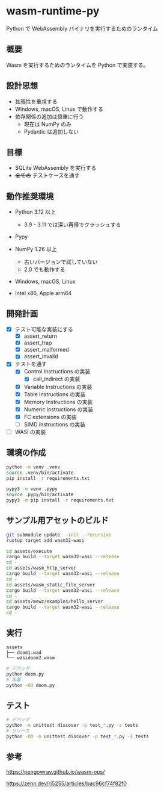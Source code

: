 # wasm-runtime-py

Python で WebAssembly バイナリを実行するためのランタイム

## 概要

Wasm を実行するためのランタイムを Python で実装する。

## 設計思想

- 拡張性を重視する
- Windows, macOS, Linux で動作する
- 依存関係の追加は慎重に行う
  - 現在は NumPy のみ
  - Pydantic は追加しない

## 目標

- SQLite WebAssembly を実行する
- ~~全ての~~ テストケースを通す

## 動作推奨環境

- Python 3.12 以上
  - 3.9 - 3.11 では深い再帰でクラッシュする
- Pypy

- NumPy 1.26 以上
  - 古いバージョンで試していない
  - 2.0 でも動作する

- Windows, macOS, Linux
- Intel x86, Apple arm64

## 開発計画

- [x] テスト可能な実装にする
  - [x] assert_return
  - [x] assert_trap
  - [x] assert_malformed
  - [x] assert_invalid
- [x] テストを通す
  - [x] Control Instructions の実装
    - [x] call_indirect の実装
  - [x] Variable Instructions の実装
  - [x] Table Instructions の実装
  - [x] Memory Instructions の実装
  - [x] Numeric Instructions の実装
  - [x] FC extensions の実装
  - [ ] SIMD instructions の実装
- [ ] WASI の実装

## 環境の作成

```sh
python -m venv .venv
source .venv/bin/activate
pip install -r requirements.txt 
```

```sh
pypy3 -m venv .pypy
source .pypy/bin/activate
pypy3 -m pip install -r requirements.txt 
```

## サンプル用アセットのビルド

```sh
git submodule update --init --recursive
rustup target add wasm32-wasi

cd assets/execute
cargo build --target wasm32-wasi --release 
cd -
cd assets/wasm_http_server
cargo build --target wasm32-wasi --release
cd -
cd assets/wasm_static_file_server
cargo build --target wasm32-wasi --release
cd -
cd assets/mewz/examples/hello_server
cargo build --target wasm32-wasi --release
cd -
```

## 実行

```tree
assets
├── doom1.wad
└── wasidoom2.wasm
```

```sh
# デバッグ
python doom.py
# 本番
python -OO doom.py
```

## テスト

```sh
# デバッグ
python -m unittest discover -p test_*.py -s tests
# リリース
python -OO -m unittest discover -p test_*.py -s tests
```

## 参考

<https://pengowray.github.io/wasm-ops/>

<https://zenn.dev/ri5255/articles/bac96cf74f82f0>

